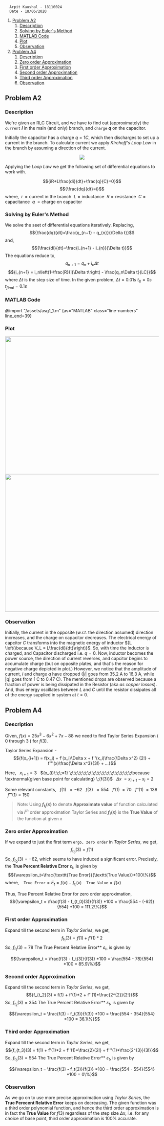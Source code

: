       Arpit Kaushal - 18110024
      Date - 18/06/2020    

1. [Problem A2](#problem-a2)
   1. [Description](#description)
   2. [Solving by Euler's Method](#solving-by-eulers-method)
   3. [MATLAB Code](#matlab-code)
   4. [Plot](#plot)
   5. [Observation](#observation)
2. [Problem A4](#problem-a4)
   1. [Description](#description-1)
   2. [Zero order Approximation](#zero-order-approximation)
   3. [First order Approximation](#first-order-approximation)
   4. [Second order Approximation](#second-order-approximation)
   5. [Third order Approximation](#third-order-approximation)
   6. [Observation](#observation-1)


## Problem A2

### Description
We're given an RLC Circuit, and we have to find out (approximately) the `current` **${i}$** in the main (and only) branch, and `charge` **${q}$** on the capacitor.  

Initially the capacitor has a charge ${q = 1C}$, which then discharges to set up a current in the branch. To calculate current we apply  *Kirchoff's Loop Law* in the branch by assuming a direction of the current.

<div align="center">
<img src="/assets/asg1_1-0.jpg">
</div>


Applying the *Loop Law* we get the following set of differential equations to work with. 

$${iR+L\frac{di}{dt}+\frac{q}{C}=0}$$ $${\frac{dq}{dt}=i}$$ 
where, 
&nbsp;${i \;= \text{current in the branch}}$
&nbsp;${L = \text{inductance}}$
&nbsp;${R = \text{resistance}}$
&nbsp;${C = \text{capacitance}}$
&nbsp;${q \;= \text{charge on capacitor}}$

### Solving by Euler's Method
We solve the seet of differential equations iteratively. Replacing, $${\frac{dq}{dt}=\frac{q_{n+1} - q_{n}}{\Delta t}}$$ and, $${\frac{di}{dt}=\frac{i_{n+1} - i_{n}}{\Delta t}}$$ The equations reduce to,
$${q_{n+1} = q_n + i_n\Delta t}$$ $${i_{n+1} = i_n\left(1-\frac{R}{l}\Delta t\right) - \frac{q_n\Delta t}{LC}}$$ where ${\Delta t}$ is the step size of time. In the given problem, 
${\Delta t = 0.01s}$ 
${t_0 = 0s}$
${t_{final} = 0.1s}$ 

<!-- <br>
<br>
<br>
<br>
<br>
<br>
</br> -->

### MATLAB Code
@import "/assets/asg1_1.m" {as="MATLAB" class="line-numbers" line_end=39}

<!-- <br>
<br>
<br>
<br>
<br>
<br>
<br>
<br>
<br>
<br>
</br> -->

### Plot
<div align="center">
<img src="/assets/asg1_1-1.jpg" width="600px" height="450px">
<img src="/assets/asg1_1-2.jpg" width="600px" height="450px">
</div>

### Observation
Initially, the current in the opposite (*w.r.t.* the direction assumed) direction increases, and the charge on capacitor decreases. The electrical energy of capcitor ${C}$ transforms into the magnetic energy of inductor ${L \left(\because V_L = L\frac{di}{dt}\right)}$. So, with time the Inductor is charged, and Capacitor discharged i.e. ${q = 0}$. Now, inductor becomes the power source, the direction of current reverses, and capcitor begins to accumulate charge (but on opposite plates, and that's the reason for negative charge depicted in plot.) However, we notice that the amplitude of current, ${i}$ and charge ${q}$ have dropped (${|i|}$ goes from 35.2 A to 16.3 A, while ${|q|}$ goes from 1 C to 0.47 C). The mentioned drops are observed because a fraction of power is being dissipated in the Resistor (aka *as copper losses*). And, thus energy oscillates between ${L}$ and ${C}$ until the resistor dissipates all of the energy supplied in system at ${t=0}$. 

## Problem A4

### Description
Given, ${f(x) = 25x^{3} -6x^{2} +7x - 88}$ we need to find  Taylor Series Expansion ( ${0}$ through ${3}$ ) for ${f(3)}$. 

Taylor Series Expansion - 
$${f(x_{i+1}) = f(x_i) + f'(x_i)\Delta x + f''(x_i)\frac{\Delta x^2} {2!} + f'''(x)\frac{\Delta x^3}{3!} + ...}$$

Here, 
&nbsp;&nbsp;${x_{i+1}=3}$
&nbsp;&nbsp;${x_{i}\;\;\;=1} \;\;\;\;\;\;\;\;\;\;\;\;\;\;\;\;\;\;\;\;\;\;\;\;\because \textnormal{given base point for calculating} \;{f(3)}$ 
&nbsp;&nbsp;${\Delta x \;= x_{i+1} - x_{i} = 2}$

Some relevant constants, 
&nbsp;&nbsp;${f(1) \;\;= -62}$
&nbsp;&nbsp;${f(3) \;\;= 554}$
&nbsp;&nbsp;${f'(1) \;= 70}$
&nbsp;&nbsp;${f''(1) \;= 138}$
&nbsp;&nbsp;${f'''(1) = 150}$

>Note: Using **${f_{t_i}(x)}$** to denote **Approximate value** of function calculated via ${i^{th}}$ order approximation Taylor Series and **${f_t(x)}$** is the **True Value** of the function at given ${x}$
### Zero order Approximation
If we expand to just the first term `ergo, zero order` in *Taylor Series*, we get, $${f_{t_0}(3) = f(1)}$$ So, ${f_{t_0}(3) = -62}$, which seems to have induced a significant error. 
Precisely, the **True Percent Relative Error** ${\varepsilon_t}$, is given by
$${\varepsilon_t=\frac{\texttt{True Error}}{\texttt{True Value}}*100\%}$$
where, 
&nbsp;&nbsp; ${\texttt{True Error}=E_t= f(x)-f_{t_i}(x) }$
&nbsp;&nbsp; ${\texttt{True Value} = f(x) }$

Thus, True Percent Relative Error for zero order approximation, 
$${\varepsilon_t = \frac{f(3) - f_{t_0}(3)}{f(3)} *100 = \frac{554 - (-62)}{554} *100 = 111.2\%}$$

### First order Approximation
Expand till the second term in *Taylor Series*, we get, 
$${f_{t_1}(3) = f(1) + f'(1)*2}$$ So, ${f_{t_1}(3) = 78}$
The True Percent Relative Error** ${\varepsilon_t}$, is given by

$${\varepsilon_t = \frac{f(3) - f_t(3)}{f(3)} *100 = \frac{554 - 78}{554} *100 = 85.9\%}$$

### Second order Approximation
Expand till the second term in *Taylor Series*, we get, 
$${f_{t_2}(3) = f(1) + f'(1)*2 + f''(1)*\frac{2^{2}}{2!}}$$ So, ${f_{t_2}(3) = 354}$
The True Percent Relative Error** ${\varepsilon_t}$, is given by

$${\varepsilon_t = \frac{f(3) - f_t(3)}{f(3)} *100 = \frac{554 - 354}{554} *100 = 36.1\%}$$

### Third order Approximation
Expand till the second term in *Taylor Series*, we get, 
$${f_{t_3}(3) = f(1) + f'(1)*2 + f''(1)*\frac{2}{2!} + f'''(1)*\frac{2^{3}}{3!}}$$ So, ${f_{t_3}(3) = 554}$
The True Percent Relative Error** ${\varepsilon_t}$, is given by

$${\varepsilon_t = \frac{f(3) - f_t(3)}{f(3)} *100 = \frac{554 - 554}{554} *100 = 0\%}$$

### Observation
As we go on to use more precise approximation using *Taylor Series*, the **True Perecent Relative Error** keeps on decreasing. The given function was a third order polynomial function, and hence the third order approximation is in fact the **True Value** for ${f(3)}$ regardless of the step size ${\Delta x}$, i.e. for any choice of base point, third order approximation is ${100\%}$ accurate.  



